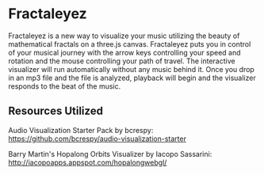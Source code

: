 # Fractaleyez

Fractaleyez is a new way to visualize your music utilizing the beauty of mathematical fractals on a three.js canvas.
Fractaleyez puts you in control of your musical journey with the arrow keys controlling your speed and rotation and the mouse controlling your path of travel.
The interactive visualizer will run automatically without any music behind it.
Once you drop in an mp3 file and the file is analyzed, playback will begin and the visualizer responds to the beat of the music.

## Resources Utilized

Audio Visualization Starter Pack by bcrespy: https://github.com/bcrespy/audio-visualization-starter

Barry Martin's Hopalong Orbits Visualizer by Iacopo Sassarini: http://iacopoapps.appspot.com/hopalongwebgl/
